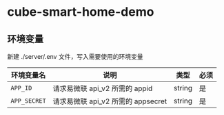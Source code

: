 # cube-smart-home-demo

## 环境变量
新建 ./server/.env 文件，写入需要使用的环境变量

| 环境变量名 | 说明 | 类型 | 必须 |
| ---- | ---- | ---- | ---- |
| `APP_ID` | 请求易微联 api_v2 所需的 appid | string | 是 |
| `APP_SECRET` | 请求易微联 api_v2 所需的 appsecret | string | 是 |

